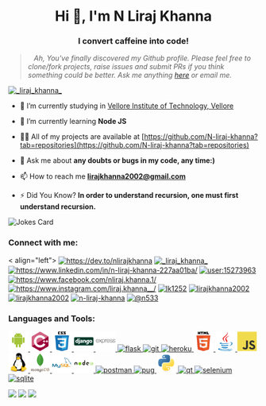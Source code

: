 <h1 align="center">Hi 👋, I'm N Liraj Khanna</h1>
<h3 align="center">I convert caffeine into code!</h3>


> &nbsp;&nbsp; *Ah, You've finally discovered my Github profile. Please feel free to clone/fork projects, raise issues and submit PRs if you think something could be better. Ask me anything [here]() or email me.*

<p align="left"> <a href="https://instagram.com/_liraj_khanna_" target="blank"><img src="https://img.shields.io/twitter/follow/_liraj_khanna_?logo=twitter&style=for-the-badge" alt="_liraj_khanna_" /></a></p>

- 🔭 I’m currently studying in [Vellore Institute of Technology, Vellore](https://vit.ac.in/)

- 🌱 I’m currently learning **Node JS**

- 👨‍💻 All of my projects are available at [https://github.com/N-liraj-khanna?tab=repositories](https://github.com/N-liraj-khanna?tab=repositories)

- 💬 Ask me about **any doubts or bugs in my code, any time:)**

- 📫 How to reach me **lirajkhanna2002@gmail.com**

- ⚡ Did You Know?   **In order to understand recursion, one must first understand recursion.**


![Jokes Card](https://readme-jokes.vercel.app/api?hideBorder=1&qColor=%23f55d42&aColor=%2342b6f5&textColor=%2342b6f5&codeColor=%2342b6f5)

<h3 align="left">Connect with me:</h3>
< align="left">
<a href="https://dev.to/https://dev.to/nlirajkhanna" target="blank"><img align="center" src="https://cdn.jsdelivr.net/npm/simple-icons@3.0.1/icons/dev-dot-to.svg" alt="https://dev.to/nlirajkhanna" height="30" width="40" /></a>
<a href="https://twitter.com/_liraj_khanna_" target="blank"><img align="center" src="https://raw.githubusercontent.com/rahuldkjain/github-profile-readme-generator/master/src/images/icons/Social/twitter.svg" alt="_liraj_khanna_" height="30" width="40" /></a>
<a href="https://linkedin.com/in/https://www.linkedin.com/in/n-liraj-khanna-227aa01ba/" target="blank"><img align="center" src="https://raw.githubusercontent.com/rahuldkjain/github-profile-readme-generator/master/src/images/icons/Social/linked-in-alt.svg" alt="https://www.linkedin.com/in/n-liraj-khanna-227aa01ba/" height="30" width="40" /></a>
<a href="https://stackoverflow.com/users/user:15273963" target="blank"><img align="center" src="https://raw.githubusercontent.com/rahuldkjain/github-profile-readme-generator/master/src/images/icons/Social/stack-overflow.svg" alt="user:15273963" height="30" width="40" /></a>
<a href="https://fb.com/https://www.facebook.com/nliraj.khanna.1/" target="blank"><img align="center" src="https://raw.githubusercontent.com/rahuldkjain/github-profile-readme-generator/master/src/images/icons/Social/facebook.svg" alt="https://www.facebook.com/nliraj.khanna.1/" height="30" width="40" /></a>
<a href="https://instagram.com/https://www.instagram.com/liraj.khanna__/" target="blank"><img align="center" src="https://raw.githubusercontent.com/rahuldkjain/github-profile-readme-generator/master/src/images/icons/Social/instagram.svg" alt="https://www.instagram.com/liraj.khanna__/" height="30" width="40" /></a>
<a href="https://www.codechef.com/users/lk1252" target="blank"><img align="center" src="https://cdn.jsdelivr.net/npm/simple-icons@3.1.0/icons/codechef.svg" alt="lk1252" height="30" width="40" /></a>
<a href="https://www.hackerrank.com/lirajkhanna2002" target="blank"><img align="center" src="https://raw.githubusercontent.com/rahuldkjain/github-profile-readme-generator/master/src/images/icons/Social/hackerrank.svg" alt="lirajkhanna2002" height="30" width="40" /></a>
<a href="https://codeforces.com/profile/lirajkhanna2002" target="blank"><img align="center" src="https://cdn.jsdelivr.net/npm/simple-icons@3.0.1/icons/codeforces.svg" alt="lirajkhanna2002" height="30" width="40" /></a>
<a href="https://www.leetcode.com/n-liraj-khanna" target="blank"><img align="center" src="https://raw.githubusercontent.com/rahuldkjain/github-profile-readme-generator/master/src/images/icons/Social/leet-code.svg" alt="n-liraj-khanna" height="30" width="40" /></a>
<a href="https://www.hackerearth.com/@n533" target="blank"><img align="center" src="https://raw.githubusercontent.com/rahuldkjain/github-profile-readme-generator/master/src/images/icons/Social/hackerearth.svg" alt="@n533" height="30" width="40" /></a>

<h3 align="left">Languages and Tools:</h3>
<p align="left"> <a href="https://developer.android.com" target="_blank"> <img src="https://raw.githubusercontent.com/devicons/devicon/master/icons/android/android-original-wordmark.svg" alt="android" width="40" height="40"/> </a> <a href="https://www.w3schools.com/cpp/" target="_blank"> <img src="https://raw.githubusercontent.com/devicons/devicon/master/icons/cplusplus/cplusplus-original.svg" alt="cplusplus" width="40" height="40"/> </a> <a href="https://www.w3schools.com/css/" target="_blank"> <img src="https://raw.githubusercontent.com/devicons/devicon/master/icons/css3/css3-original-wordmark.svg" alt="css3" width="40" height="40"/> </a> <a href="https://www.djangoproject.com/" target="_blank"> <img src="https://raw.githubusercontent.com/devicons/devicon/master/icons/django/django-original.svg" alt="django" width="40" height="40"/> </a> <a href="https://expressjs.com" target="_blank"> <img src="https://raw.githubusercontent.com/devicons/devicon/master/icons/express/express-original-wordmark.svg" alt="express" width="40" height="40"/> </a> <a href="https://flask.palletsprojects.com/" target="_blank"> <img src="https://www.vectorlogo.zone/logos/pocoo_flask/pocoo_flask-icon.svg" alt="flask" width="40" height="40"/> </a> <a href="https://git-scm.com/" target="_blank"> <img src="https://www.vectorlogo.zone/logos/git-scm/git-scm-icon.svg" alt="git" width="40" height="40"/> </a> <a href="https://heroku.com" target="_blank"> <img src="https://www.vectorlogo.zone/logos/heroku/heroku-icon.svg" alt="heroku" width="40" height="40"/> </a> <a href="https://www.w3.org/html/" target="_blank"> <img src="https://raw.githubusercontent.com/devicons/devicon/master/icons/html5/html5-original-wordmark.svg" alt="html5" width="40" height="40"/> </a> <a href="https://www.java.com" target="_blank"> <img src="https://raw.githubusercontent.com/devicons/devicon/master/icons/java/java-original.svg" alt="java" width="40" height="40"/> </a> <a href="https://developer.mozilla.org/en-US/docs/Web/JavaScript" target="_blank"> <img src="https://raw.githubusercontent.com/devicons/devicon/master/icons/javascript/javascript-original.svg" alt="javascript" width="40" height="40"/> </a> <a href="https://www.linux.org/" target="_blank"> <img src="https://raw.githubusercontent.com/devicons/devicon/master/icons/linux/linux-original.svg" alt="linux" width="40" height="40"/> </a> <a href="https://www.mongodb.com/" target="_blank"> <img src="https://raw.githubusercontent.com/devicons/devicon/master/icons/mongodb/mongodb-original-wordmark.svg" alt="mongodb" width="40" height="40"/> </a> <a href="https://www.mysql.com/" target="_blank"> <img src="https://raw.githubusercontent.com/devicons/devicon/master/icons/mysql/mysql-original-wordmark.svg" alt="mysql" width="40" height="40"/> </a> <a href="https://nodejs.org" target="_blank"> <img src="https://raw.githubusercontent.com/devicons/devicon/master/icons/nodejs/nodejs-original-wordmark.svg" alt="nodejs" width="40" height="40"/> </a> <a href="https://postman.com" target="_blank"> <img src="https://www.vectorlogo.zone/logos/getpostman/getpostman-icon.svg" alt="postman" width="40" height="40"/> </a> <a href="https://pugjs.org" target="_blank"> <img src="https://cdn.worldvectorlogo.com/logos/pug.svg" alt="pug" width="40" height="40"/> </a> <a href="https://www.python.org" target="_blank"> <img src="https://raw.githubusercontent.com/devicons/devicon/master/icons/python/python-original.svg" alt="python" width="40" height="40"/> </a> <a href="https://www.qt.io/" target="_blank"> <img src="https://upload.wikimedia.org/wikipedia/commons/0/0b/Qt_logo_2016.svg" alt="qt" width="40" height="40"/> </a> <a href="https://www.selenium.dev" target="_blank"> <img src="https://raw.githubusercontent.com/detain/svg-logos/780f25886640cef088af994181646db2f6b1a3f8/svg/selenium-logo.svg" alt="selenium" width="40" height="40"/> </a> <a href="https://www.sqlite.org/" target="_blank"> <img src="https://www.vectorlogo.zone/logos/sqlite/sqlite-icon.svg" alt="sqlite" width="40" height="40"/> </a> </p>


![](https://github-profile-summary-cards.vercel.app/api/cards/profile-details?username=N-liraj-khanna&theme=default)
![](https://github-profile-summary-cards.vercel.app/api/cards/most-commit-language?username=N-liraj-khanna&theme=default)
![](https://github-profile-summary-cards.vercel.app/api/cards/stats?username=N-liraj-khanna&theme=default)
